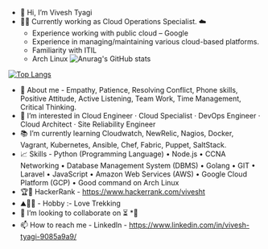 - 👋 Hi, I’m Vivesh Tyagi
- 👨‍💻 Currently working as Cloud Operations Specialist.
    ☁️
     * Experience working with public cloud – Google
     * Experience in managing/maintaining various cloud-based platforms.
     * Familiarity with ITIL
     * Arch Linux 
![Anurag's GitHub stats](https://github-readme-stats.vercel.app/api?username=574n13y&count_private=dark&show_icons=true&hide=issues,contribs)

[![Top Langs](https://github-readme-stats.vercel.app/api/top-langs/?username=574n13y&hide=jupyter%20notebook,html&layout=compact)](https://github.com/anuraghazra/github-readme-stats)

- 📜 About me -  Empathy, Patience, Resolving Conflict, Phone skills, Positive Attitude, Active Listening, Team Work, Time Management, Critical Thinking.
- 👀 I’m interested in Cloud Engineer · Cloud Specialist · DevOps Engineer · Cloud Architect · Site Reliability Engineer
- 📚 I’m currently learning Cloudwatch, NewRelic, Nagios, Docker, Vagrant, Kubernetes, Ansible, Chef, Fabric, Puppet, SaltStack.
- 📈 Skills - Python (Programming Language) • Node.js • CCNA Networking • Database Management System (DBMS) • Golang • GIT • Laravel • JavaScript • Amazon Web Services (AWS) • Google Cloud Platform (GCP) • Good command on Arch Linux
- 🏆📖 HackerRank - https://www.hackerrank.com/vivesht
- ⛰️🧗‍♂️ - Hobby :- Love Trekking
- 💞️ I’m looking to collaborate on ⏳
    *🍁
- 📫 How to reach me - LinkedIn - https://www.linkedin.com/in/vivesh-tyagi-9085a9a9/ 
<!---
574n13y/574n13y is a ✨ special ✨ repository because its `README.md` (this file) appears on your GitHub profile.
You can click the Preview link to take a look at your changes.
--->


